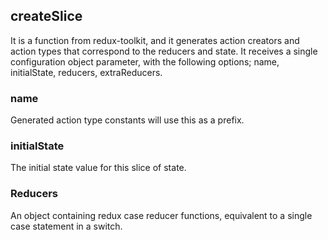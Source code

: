 ## createSlice
It is a function from redux-toolkit, and it generates action creators and action types that correspond to the reducers and state.
It receives a single configuration object parameter, with the following options; name, initialState, reducers, extraReducers.

### name
Generated action type constants will use this as a prefix.

### initialState
The initial state value for this slice of state.

### Reducers
An object containing redux case reducer functions, equivalent to a single case statement in a switch.
